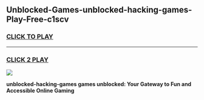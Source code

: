 
## Unblocked-Games-unblocked-hacking-games-Play-Free-c1scv
<h3>
<a href="https://premium76.site?title=unblocked-hacking-games&ref=20A">CLICK TO PLAY</a></h3>
<hr>

<h3>
<a href="https://premium76.site?title=unblocked-hacking-games&ref=20A">CLICK 2 PLAY</a>
  
</h3>

<a href="https://premium76.site?title=unblocked-hacking-games&ref=20A"><img src="https://clearcache.store/games.png"></a>


**unblocked-hacking-games games unblocked: Your Gateway to Fun and Accessible Online Gaming**
